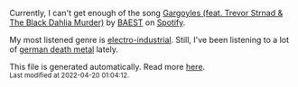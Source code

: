 
  Currently, I can't get enough of the song <a href="https://open.spotify.com/track/20et7LyTQ3ga6EfL6ffgED">Gargoyles (feat. Trevor Strnad & The Black Dahlia Murder)</a> by <a href="https://open.spotify.com/artist/4UtjZRQc6qXhAd1kqyLvqp">BAEST</a> on <a href="https://open.spotify.com/user/9qz2xtkur2fengfsdcq8dd907?si=kq2SVrUkSNe0z1NJjpt7kg">Spotify</a>.

  My most listened genre is <a href="https://duckduckgo.com/?q=electro-industrial music">electro-industrial</a>.
  Still, I've been listening to a lot of <a href="https://duckduckgo.com/?q=german death metal music">german death metal</a> lately.

  This file is generated automatically. Read more <a href="https://github.com/CodeF0x/CodeF0x/blob/master/IMPORTANT.md">here</a>.
  <br>
  <sub>Last modified at 2022-04-20 01:04:12.</sub>
  